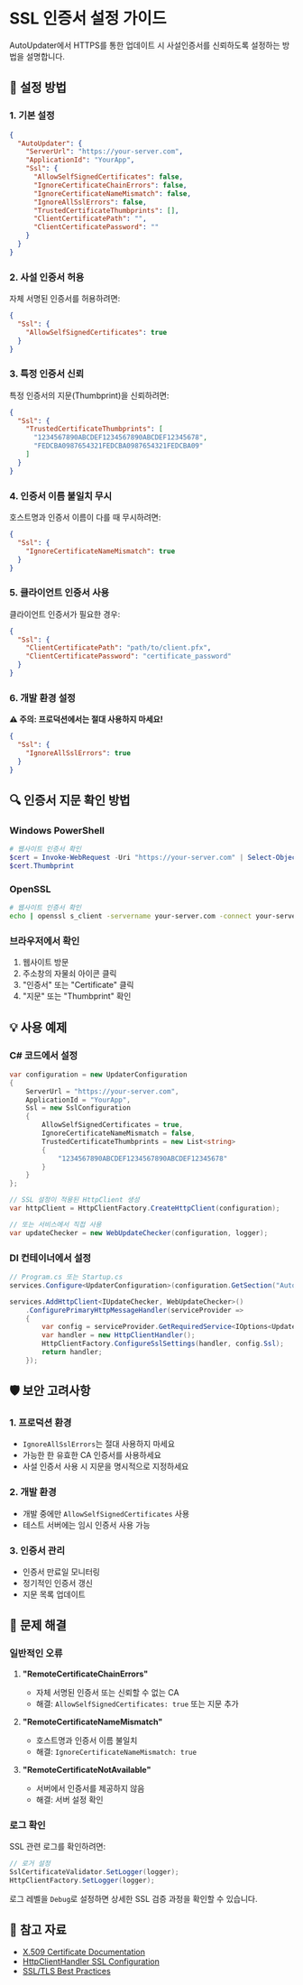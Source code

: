 # SSL 인증서 설정 가이드

AutoUpdater에서 HTTPS를 통한 업데이트 시 사설인증서를 신뢰하도록 설정하는 방법을 설명합니다.

## 🔧 설정 방법

### 1. 기본 설정

```json
{
  "AutoUpdater": {
    "ServerUrl": "https://your-server.com",
    "ApplicationId": "YourApp",
    "Ssl": {
      "AllowSelfSignedCertificates": false,
      "IgnoreCertificateChainErrors": false,
      "IgnoreCertificateNameMismatch": false,
      "IgnoreAllSslErrors": false,
      "TrustedCertificateThumbprints": [],
      "ClientCertificatePath": "",
      "ClientCertificatePassword": ""
    }
  }
}
```

### 2. 사설 인증서 허용

자체 서명된 인증서를 허용하려면:

```json
{
  "Ssl": {
    "AllowSelfSignedCertificates": true
  }
}
```

### 3. 특정 인증서 신뢰

특정 인증서의 지문(Thumbprint)을 신뢰하려면:

```json
{
  "Ssl": {
    "TrustedCertificateThumbprints": [
      "1234567890ABCDEF1234567890ABCDEF12345678",
      "FEDCBA0987654321FEDCBA0987654321FEDCBA09"
    ]
  }
}
```

### 4. 인증서 이름 불일치 무시

호스트명과 인증서 이름이 다를 때 무시하려면:

```json
{
  "Ssl": {
    "IgnoreCertificateNameMismatch": true
  }
}
```

### 5. 클라이언트 인증서 사용

클라이언트 인증서가 필요한 경우:

```json
{
  "Ssl": {
    "ClientCertificatePath": "path/to/client.pfx",
    "ClientCertificatePassword": "certificate_password"
  }
}
```

### 6. 개발 환경 설정

**⚠️ 주의: 프로덕션에서는 절대 사용하지 마세요!**

```json
{
  "Ssl": {
    "IgnoreAllSslErrors": true
  }
}
```

## 🔍 인증서 지문 확인 방법

### Windows PowerShell
```powershell
# 웹사이트 인증서 확인
$cert = Invoke-WebRequest -Uri "https://your-server.com" | Select-Object -ExpandProperty Certificates
$cert.Thumbprint
```

### OpenSSL
```bash
# 웹사이트 인증서 확인
echo | openssl s_client -servername your-server.com -connect your-server.com:443 2>/dev/null | openssl x509 -fingerprint -noout -sha1
```

### 브라우저에서 확인
1. 웹사이트 방문
2. 주소창의 자물쇠 아이콘 클릭
3. "인증서" 또는 "Certificate" 클릭
4. "지문" 또는 "Thumbprint" 확인

## 💡 사용 예제

### C# 코드에서 설정

```csharp
var configuration = new UpdaterConfiguration
{
    ServerUrl = "https://your-server.com",
    ApplicationId = "YourApp",
    Ssl = new SslConfiguration
    {
        AllowSelfSignedCertificates = true,
        IgnoreCertificateNameMismatch = false,
        TrustedCertificateThumbprints = new List<string>
        {
            "1234567890ABCDEF1234567890ABCDEF12345678"
        }
    }
};

// SSL 설정이 적용된 HttpClient 생성
var httpClient = HttpClientFactory.CreateHttpClient(configuration);

// 또는 서비스에서 직접 사용
var updateChecker = new WebUpdateChecker(configuration, logger);
```

### DI 컨테이너에서 설정

```csharp
// Program.cs 또는 Startup.cs
services.Configure<UpdaterConfiguration>(configuration.GetSection("AutoUpdater"));

services.AddHttpClient<IUpdateChecker, WebUpdateChecker>()
    .ConfigurePrimaryHttpMessageHandler(serviceProvider =>
    {
        var config = serviceProvider.GetRequiredService<IOptions<UpdaterConfiguration>>().Value;
        var handler = new HttpClientHandler();
        HttpClientFactory.ConfigureSslSettings(handler, config.Ssl);
        return handler;
    });
```

## 🛡️ 보안 고려사항

### 1. 프로덕션 환경
- `IgnoreAllSslErrors`는 절대 사용하지 마세요
- 가능한 한 유효한 CA 인증서를 사용하세요
- 사설 인증서 사용 시 지문을 명시적으로 지정하세요

### 2. 개발 환경
- 개발 중에만 `AllowSelfSignedCertificates` 사용
- 테스트 서버에는 임시 인증서 사용 가능

### 3. 인증서 관리
- 인증서 만료일 모니터링
- 정기적인 인증서 갱신
- 지문 목록 업데이트

## 🔧 문제 해결

### 일반적인 오류

1. **"RemoteCertificateChainErrors"**
   - 자체 서명된 인증서 또는 신뢰할 수 없는 CA
   - 해결: `AllowSelfSignedCertificates: true` 또는 지문 추가

2. **"RemoteCertificateNameMismatch"**
   - 호스트명과 인증서 이름 불일치
   - 해결: `IgnoreCertificateNameMismatch: true`

3. **"RemoteCertificateNotAvailable"**
   - 서버에서 인증서를 제공하지 않음
   - 해결: 서버 설정 확인

### 로그 확인

SSL 관련 로그를 확인하려면:

```csharp
// 로거 설정
SslCertificateValidator.SetLogger(logger);
HttpClientFactory.SetLogger(logger);
```

로그 레벨을 `Debug`로 설정하면 상세한 SSL 검증 과정을 확인할 수 있습니다.

## 📝 참고 자료

- [X.509 Certificate Documentation](https://docs.microsoft.com/en-us/dotnet/api/system.security.cryptography.x509certificates.x509certificate2)
- [HttpClientHandler SSL Configuration](https://docs.microsoft.com/en-us/dotnet/api/system.net.http.httpclienthandler.servercertificatecustomvalidationcallback)
- [SSL/TLS Best Practices](https://owasp.org/www-project-cheat-sheets/cheatsheets/Transport_Layer_Protection_Cheat_Sheet.html) 